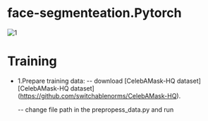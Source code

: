 # face-segmenteation.Pytorch
![1](https://user-images.githubusercontent.com/92161283/214219180-64441ea6-1da5-456f-9ea4-0acb4094ecb3.png)

# Training
+ 1.Prepare training data: -- download [CelebAMask-HQ dataset][CelebAMask-HQ dataset] (https://github.com/switchablenorms/CelebAMask-HQ).

   -- change file path in the prepropess_data.py and run
